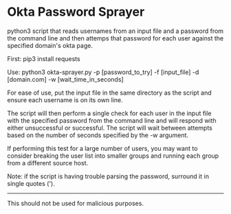 # Okta Password Sprayer

python3 script that reads usernames from an input file and a password from the command line and then attemps that password for each user against the specified domain's okta page.

First:
pip3 install requests

Use:
python3 okta-sprayer.py -p [password_to_try] -f [input_file] -d [domain.com] -w [wait_time_in_seconds]

For ease of use, put the input file in the same directory as the script and ensure each username is on its own line.

The script will then perform a single check for each user in the input file with the specified password from the command line and will respond with either unsuccessful or successful. The script will wait between attempts based on the number of seconds specified by the -w argument.

If performing this test for a large number of users, you may want to consider breaking the user list into smaller groups and running each group from a different source host.

Note: if the script is having trouble parsing the password, surround it in single quotes (').

--------------------

This should not be used for malicious purposes.


